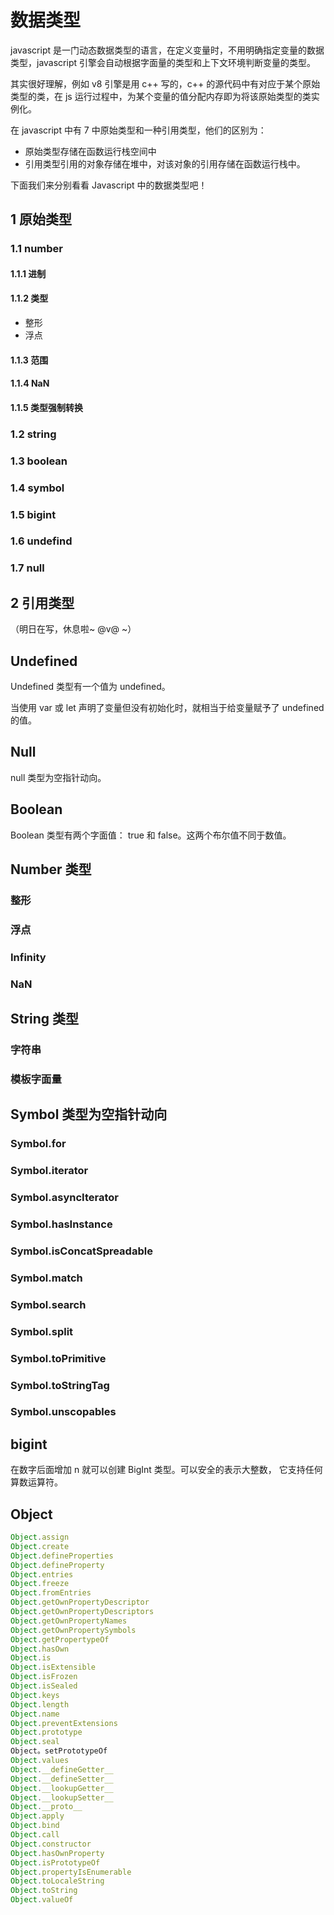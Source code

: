 # 数据类型

javascript 是一门动态数据类型的语言，在定义变量时，不用明确指定变量的数据类型，javascript 引擎会自动根据字面量的类型和上下文环境判断变量的类型。

其实很好理解，例如 v8 引擎是用 c++ 写的，c++ 的源代码中有对应于某个原始类型的类，在 js 运行过程中，为某个变量的值分配内存即为将该原始类型的类实例化。

在 javascript 中有 7 中原始类型和一种引用类型，他们的区别为：

- 原始类型存储在函数运行栈空间中
- 引用类型引用的对象存储在堆中，对该对象的引用存储在函数运行栈中。

下面我们来分别看看 Javascript 中的数据类型吧！

## 1 原始类型

### 1.1 number 

#### 1.1.1 进制

#### 1.1.2 类型

- 整形
- 浮点

#### 1.1.3 范围

#### 1.1.4 NaN

#### 1.1.5 类型强制转换

### 1.2 string 

### 1.3 boolean

### 1.4 symbol 

### 1.5 bigint 

### 1.6 undefind 

### 1.7 null

## 2 引用类型 

（明日在写，休息啦~ @v@ ~）

## Undefined
Undefined 类型有一个值为 undefined。

当使用 var 或 let 声明了变量但没有初始化时，就相当于给变量赋予了 undefined 的值。

## Null
null 类型为空指针动向。

## Boolean 
Boolean 类型有两个字面值： true 和 false。这两个布尔值不同于数值。

## Number 类型 
### 整形
### 浮点
### Infinity
### NaN

## String 类型
### 字符串
### 模板字面量

## Symbol 类型为空指针动向
### Symbol.for
### Symbol.iterator
### Symbol.asyncIterator
### Symbol.hasInstance 
### Symbol.isConcatSpreadable
### Symbol.match
### Symbol.search
### Symbol.split
### Symbol.toPrimitive
### Symbol.toStringTag
### Symbol.unscopables

## bigint
在数字后面增加 n 就可以创建 BigInt 类型。可以安全的表示大整数，
它支持任何算数运算符。

## Object
~~~Javascript
Object.assign
Object.create
Object.defineProperties
Object.defineProperty
Object.entries
Object.freeze
Object.fromEntries
Object.getOwnPropertyDescriptor
Object.getOwnPropertyDescriptors
Object.getOwnPropertyNames
Object.getOwnPropertySymbols
Object.getPropertypeOf
Object.hasOwn
Object.is
Object.isExtensible
Object.isFrozen
Object.isSealed
Object.keys
Object.length
Object.name
Object.preventExtensions
Object.prototype
Object.seal
Object。setPrototypeOf
Object.values
Object.__defineGetter__
Object.__defineSetter__
Object.__lookupGetter__
Object.__lookupSetter__
Object.__proto__
Object.apply
Object.bind
Object.call
Object.constructor
Object.hasOwnProperty
Object.isPrototypeOf
Object.propertyIsEnumerable
Object.toLocaleString
Object.toString
Object.valueOf
~~~

